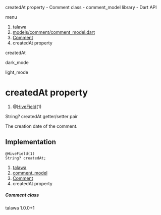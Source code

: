 




createdAt property - Comment class - comment\_model library - Dart API







menu

1. [talawa](../../index.html)
2. [models/comment/comment\_model.dart](../../models_comment_comment_model/models_comment_comment_model-library.html)
3. [Comment](../../models_comment_comment_model/Comment-class.html)
4. createdAt property

createdAt


dark\_mode

light\_mode




# createdAt property


1. @[HiveField](https://pub.dev/documentation/hive/2.2.3/hive/HiveField-class.html)(1)

String?
createdAt
getter/setter pair

The creation date of the comment.


## Implementation

```
@HiveField(1)
String? createdAt;
```

 


1. [talawa](../../index.html)
2. [comment\_model](../../models_comment_comment_model/models_comment_comment_model-library.html)
3. [Comment](../../models_comment_comment_model/Comment-class.html)
4. createdAt property

##### Comment class





talawa
1.0.0+1






